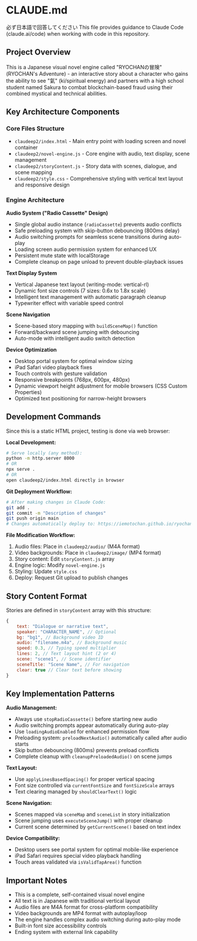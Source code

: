 # CLAUDE.md
必ず日本語で回答してください
This file provides guidance to Claude Code (claude.ai/code) when working with code in this repository.

## Project Overview

This is a Japanese visual novel engine called "RYOCHANの冒険" (RYOCHAN's Adventure) - an interactive story about a character who gains the ability to see "氣" (ki/spiritual energy) and partners with a high school student named Sakura to combat blockchain-based fraud using their combined mystical and technical abilities.

## Key Architecture Components

### Core Files Structure
- `claudeep2/index.html` - Main entry point with loading screen and novel container
- `claudeep2/novel-engine.js` - Core engine with audio, text display, scene management
- `claudeep2/storyContent.js` - Story data with scenes, dialogue, and scene mapping
- `claudeep2/style.css` - Comprehensive styling with vertical text layout and responsive design

### Engine Architecture

**Audio System ("Radio Cassette" Design)**
- Single global audio instance (`radioCassette`) prevents audio conflicts
- Safe preloading system with skip-button debouncing (800ms delay)
- Audio switching prompts for seamless scene transitions during auto-play
- Loading screen audio permission system for enhanced UX
- Persistent mute state with localStorage
- Complete cleanup on page unload to prevent double-playback issues

**Text Display System**
- Vertical Japanese text layout (writing-mode: vertical-rl)
- Dynamic font size controls (7 sizes: 0.6x to 1.8x scale)
- Intelligent text management with automatic paragraph cleanup
- Typewriter effect with variable speed control

**Scene Navigation**
- Scene-based story mapping with `buildSceneMap()` function
- Forward/backward scene jumping with debouncing
- Auto-mode with intelligent audio switch detection

**Device Optimization**
- Desktop portal system for optimal window sizing
- iPad Safari video playback fixes
- Touch controls with gesture validation
- Responsive breakpoints (768px, 600px, 480px)
- Dynamic viewport height adjustment for mobile browsers (CSS Custom Properties)
- Optimized text positioning for narrow-height browsers

## Development Commands

Since this is a static HTML project, testing is done via web browser:

**Local Development:**
```bash
# Serve locally (any method):
python -m http.server 8000
# OR
npx serve .
# OR
open claudeep2/index.html directly in browser
```

**Git Deployment Workflow:**
```bash
# After making changes in Claude Code:
git add .
git commit -m "Description of changes"
git push origin main
# Changes automatically deploy to: https://iemotochan.github.io/ryochan-novel/
```

**File Modification Workflow:**
1. Audio files: Place in `claudeep2/audio/` (M4A format)
2. Video backgrounds: Place in `claudeep2/image/` (MP4 format) 
3. Story content: Edit `storyContent.js` array
4. Engine logic: Modify `novel-engine.js`
5. Styling: Update `style.css`
6. Deploy: Request Git upload to publish changes

## Story Content Format

Stories are defined in `storyContent` array with this structure:
```javascript
{
    text: "Dialogue or narrative text",
    speaker: "CHARACTER_NAME", // Optional
    bg: "bg1", // Background video ID  
    audio: "filename.m4a", // Background music
    speed: 0.3, // Typing speed multiplier
    lines: 2, // Text layout hint (2 or 4)
    scene: "scene1", // Scene identifier
    sceneTitle: "Scene Name", // For navigation
    clear: true // Clear text before showing
}
```

## Key Implementation Patterns

**Audio Management:**
- Always use `stopRadioCassette()` before starting new audio
- Audio switching prompts appear automatically during auto-play
- Use `loadingAudioEnabled` for enhanced permission flow
- Preloading system: `preloadNextAudio()` automatically called after audio starts
- Skip button debouncing (800ms) prevents preload conflicts
- Complete cleanup with `cleanupPreloadedAudio()` on scene jumps

**Text Layout:**
- Use `applyLinesBasedSpacing()` for proper vertical spacing
- Font size controlled via `currentFontSize` and `fontSizeScale` arrays
- Text clearing managed by `shouldClearText()` logic

**Scene Navigation:**
- Scenes mapped via `sceneMap` and `sceneList` in story initialization
- Scene jumping uses `executeSceneJump()` with proper cleanup
- Current scene determined by `getCurrentScene()` based on text index

**Device Compatibility:**
- Desktop users see portal system for optimal mobile-like experience
- iPad Safari requires special video playback handling
- Touch areas validated via `isValidTapArea()` function

## Important Notes

- This is a complete, self-contained visual novel engine
- All text is in Japanese with traditional vertical layout
- Audio files are M4A format for cross-platform compatibility
- Video backgrounds are MP4 format with autoplay/loop
- The engine handles complex audio switching during auto-play mode
- Built-in font size accessibility controls
- Ending system with external link capability